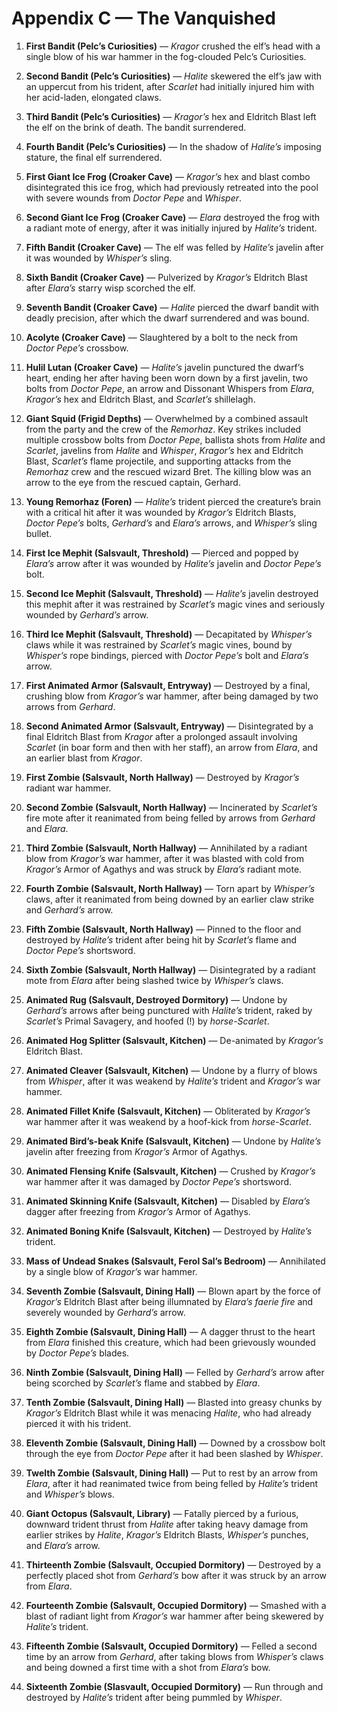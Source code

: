 # Appendix C — The Vanquished

1.  **First Bandit (Pelc’s Curiosities)** — *Kragor* crushed the elf’s head with a single blow of his war hammer in the fog-clouded Pelc’s Curiosities.

2.  **Second Bandit (Pelc’s Curiosities)** — *Halite* skewered the elf’s jaw with an uppercut from his trident, after *Scarlet* had initially injured him with her acid-laden, elongated claws.

3.  **Third Bandit (Pelc’s Curiosities)** — *Kragor’s* hex and Eldritch Blast left the elf on the brink of death. The bandit surrendered.

4.  **Fourth Bandit (Pelc’s Curiosities)** — In the shadow of *Halite’s* imposing stature, the final elf surrendered.

5.  **First Giant Ice Frog (Croaker Cave)** — *Kragor’s* hex and blast combo disintegrated this ice frog, which had previously retreated into the pool with severe wounds from *Doctor Pepe* and *Whisper*.

6.  **Second Giant Ice Frog (Croaker Cave)** — *Elara* destroyed the frog with a radiant mote of energy, after it was initially injured by *Halite’s* trident.

7.  **Fifth Bandit (Croaker Cave)** — The elf was felled by *Halite’s* javelin after it was wounded by *Whisper’s* sling.

8.  **Sixth Bandit (Croaker Cave)** — Pulverized by *Kragor’s* Eldritch Blast after *Elara’s* starry wisp scorched the elf.

9.  **Seventh Bandit (Croaker Cave)** — *Halite* pierced the dwarf bandit with deadly precision, after which the dwarf surrendered and was bound.

10. **Acolyte (Croaker Cave)** — Slaughtered by a bolt to the neck from *Doctor Pepe’s* crossbow.

11. **Hulil Lutan (Croaker Cave)** — *Halite’s* javelin punctured the dwarf’s heart, ending her after having been worn down by a first javelin, two bolts from *Doctor Pepe*, an arrow and Dissonant Whispers from *Elara*, *Kragor’s* hex and Eldritch Blast, and *Scarlet’s* shillelagh.

12. **Giant Squid (Frigid Depths)** — Overwhelmed by a combined assault from the party and the crew of the *Remorhaz*. Key strikes included multiple crossbow bolts from *Doctor Pepe*, ballista shots from *Halite* and *Scarlet*, javelins from *Halite* and *Whisper*, *Kragor’s* hex and Eldritch Blast, *Scarlet’s* flame projectile, and supporting attacks from the *Remorhaz* crew and the rescued wizard Bret. The killing blow was an arrow to the eye from the rescued captain, Gerhard.

13. **Young Remorhaz (Foren)** — *Halite’s* trident pierced the creature’s brain with a critical hit after it was wounded by *Kragor’s* Eldritch Blasts, *Doctor Pepe’s* bolts, *Gerhard’s* and *Elara’s* arrows, and *Whisper’s* sling bullet.

14. **First Ice Mephit (Salsvault, Threshold)** — Pierced and popped by *Elara’s* arrow after it was wounded by *Halite’s* javelin and *Doctor Pepe’s* bolt.

15. **Second Ice Mephit (Salsvault, Threshold)** — *Halite’s* javelin destroyed this mephit after it was restrained by *Scarlet’s* magic vines and seriously wounded by *Gerhard’s* arrow.

16. **Third Ice Mephit (Salsvault, Threshold)** — Decapitated by *Whisper’s* claws while it was restrained by *Scarlet’s* magic vines, bound by *Whisper’s* rope bindings, pierced with *Doctor Pepe’s* bolt and *Elara’s* arrow.

17. **First Animated Armor (Salsvault, Entryway)** — Destroyed by a final, crushing blow from *Kragor’s* war hammer, after being damaged by two arrows from *Gerhard*.

18. **Second Animated Armor (Salsvault, Entryway)** — Disintegrated by a final Eldritch Blast from *Kragor* after a prolonged assault involving *Scarlet* (in boar form and then with her staff), an arrow from *Elara*, and an earlier blast from *Kragor*.

19. **First Zombie (Salsvault, North Hallway)** — Destroyed by *Kragor’s* radiant war hammer.

20. **Second Zombie (Salsvault, North Hallway)** — Incinerated by *Scarlet’s* fire mote after it reanimated from being felled by arrows from *Gerhard* and *Elara*.

21. **Third Zombie (Salsvault, North Hallway)** — Annihilated by a radiant blow from *Kragor’s* war hammer, after it was blasted with cold from *Kragor’s* Armor of Agathys and was struck by *Elara’s* radiant mote.

22. **Fourth Zombie (Salsvault, North Hallway)** — Torn apart by *Whisper’s* claws, after it reanimated from being downed by an earlier claw strike and *Gerhard’s* arrow.

23. **Fifth Zombie (Salsvault, North Hallway)** — Pinned to the floor and destroyed by *Halite’s* trident after being hit by *Scarlet’s* flame and *Doctor Pepe’s* shortsword.

24. **Sixth Zombie (Salsvault, North Hallway)** — Disintegrated by a radiant mote from *Elara* after being slashed twice by *Whisper’s* claws.

25. **Animated Rug (Salsvault, Destroyed Dormitory)** — Undone by *Gerhard’s* arrows after being punctured with *Halite’s* trident, raked by *Scarlet’s* Primal Savagery, and hoofed (!) by *horse-Scarlet*.

26. **Animated Hog Splitter (Salsvault, Kitchen)** — De-animated by *Kragor’s* Eldritch Blast.

27. **Animated Cleaver (Salsvault, Kitchen)** — Undone by a flurry of blows from *Whisper*, after it was weakend by *Halite’s* trident and *Kragor’s* war hammer.

28. **Animated Fillet Knife (Salsvault, Kitchen)** — Obliterated by *Kragor’s* war hammer after it was weakend by a hoof-kick from *horse-Scarlet*.

29. **Animated Bird’s-beak Knife (Salsvault, Kitchen)** — Undone by *Halite’s* javelin after freezing from *Kragor’s* Armor of Agathys.

30. **Animated Flensing Knife (Salsvault, Kitchen)** — Crushed by *Kragor’s* war hammer after it was damaged by *Doctor Pepe’s* shortsword.

31. **Animated Skinning Knife (Salsvault, Kitchen)** — Disabled by *Elara’s* dagger after freezing from *Kragor’s* Armor of Agathys.

32. **Animated Boning Knife (Salsvault, Kitchen)** — Destroyed by *Halite’s* trident.

33. **Mass of Undead Snakes (Salsvault, Ferol Sal’s Bedroom)** — Annihilated by a single blow of *Kragor’s* war hammer.

34. **Seventh Zombie (Salsvault, Dining Hall)** — Blown apart by the force of *Kragor’s* Eldritch Blast after being illumnated by *Elara’s* *faerie fire* and severely wounded by *Gerhard’s* arrow.

35. **Eighth Zombie (Salsvault, Dining Hall)** — A dagger thrust to the heart from *Elara* finished this creature, which had been grievously wounded by *Doctor Pepe’s* blades.

36. **Ninth Zombie (Salsvault, Dining Hall)** — Felled by *Gerhard’s* arrow after being scorched by *Scarlet’s* flame and stabbed by *Elara*.

37. **Tenth Zombie (Salsvault, Dining Hall)** — Blasted into greasy chunks by *Kragor’s* Eldritch Blast while it was menacing *Halite*, who had already pierced it with his trident.

38. **Eleventh Zombie (Salsvault, Dining Hall)** — Downed by a crossbow bolt through the eye from *Doctor Pepe* after it had been slashed by *Whisper*.

39. **Twelth Zombie (Salsvault, Dining Hall)** — Put to rest by an arrow from *Elara*, after it had reanimated twice from being felled by *Halite’s* trident and *Whisper’s* blows.

40. **Giant Octopus (Salsvault, Library)** — Fatally pierced by a furious, downward trident thrust from *Halite* after taking heavy damage from earlier strikes by *Halite*, *Kragor’s* Eldritch Blasts, *Whisper’s* punches, and *Elara’s* arrow.

42. **Thirteenth Zombie (Salsvault, Occupied Dormitory)** — Destroyed by a perfectly placed shot from *Gerhard’s* bow after it was struck by an arrow from *Elara*.

43. **Fourteenth Zombie (Salsvault, Occupied Dormitory)** — Smashed with a blast of radiant light from *Kragor’s* war hammer after being skewered by *Halite’s* trident.

44. **Fifteenth Zombie (Salsvault, Occupied Dormitory)** — Felled a second time by an arrow from *Gerhard*, after taking blows from *Whisper’s* claws and being downed a first time with a shot from *Elara’s* bow.

45. **Sixteenth Zombie (Slasvault, Occupied Dormitory)** — Run through and destroyed by *Halite’s* trident after being pummled by *Whisper*.
